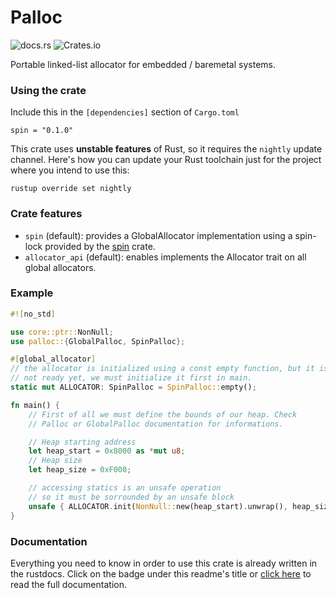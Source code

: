 # Palloc

![docs.rs](https://img.shields.io/docsrs/palloc)
![Crates.io](https://img.shields.io/crates/v/palloc)

Portable linked-list allocator for embedded / baremetal systems.

### Using the crate

Include this in the `[dependencies]` section of `Cargo.toml`

```
spin = "0.1.0"
```

This crate uses **unstable features** of Rust, so it requires the `nightly` update channel. Here's how you can
update your Rust toolchain just for the project where you intend to use this:

```
rustup override set nightly
```

### Crate features

- `spin` (default): provides a GlobalAllocator implementation using a spin-lock provided by the [spin](crates.io/spin) crate.
- `allocator_api` (default): enables implements the Allocator trait on all global allocators.

### Example

```rust
#![no_std]

use core::ptr::NonNull;
use palloc::{GlobalPalloc, SpinPalloc};

#[global_allocator]
// the allocator is initialized using a const empty function, but it is
// not ready yet, we must initialize it first in main.
static mut ALLOCATOR: SpinPalloc = SpinPalloc::empty();

fn main() {
    // First of all we must define the bounds of our heap. Check
    // Palloc or GlobalPalloc documentation for informations.

    // Heap starting address
    let heap_start = 0x8000 as *mut u8;
    // Heap size
    let heap_size = 0xF000;

    // accessing statics is an unsafe operation
    // so it must be sorrounded by an unsafe block
    unsafe { ALLOCATOR.init(NonNull::new(heap_start).unwrap(), heap_size) };
}
```

### Documentation

Everything you need to know in order to use this crate is already written in the rustdocs.
Click on the badge under this readme's title or [click here](docs.rs/palloc) to read the full
documentation.
